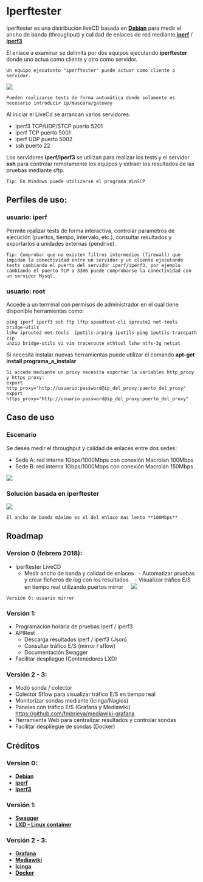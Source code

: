 # Iperftester

Iperftester es una distribución liveCD basada en [**Debian**](https://www.debian.org/) para medir el ancho de banda (throughput) y calidad de enlaces de red mediante [**iperf**](https://sourceforge.net/projects/iperf2/) / [**iperf3**](https://github.com/esnet/iperf#iperf3--a-tcp-udp-and-sctp-network-bandwidth-measurement-tool) 

El enlace a examinar se delimita por dos equipos ejecutando **iperftester** donde uno actua como cliente y otro como servidor.

```
Un equipo ejecutanto "iperftester" puede actuar como cliente o servidor.
```

![](https://github.com/fmbrieva/iperftester/blob/master/use_case/iperftester_version_00r04.png?raw=true)

```
Pueden realizarse tests de forma automática donde solamente es necesario introducir ip/mascara/gateway
```

Al iniciar el LiveCd se arrancan varios servidores:
 - iperf3 TCP/UDP/STCP puerto 5201
 - iperf TCP puerto 5001
 - iperf UDP puerto 5002
 - ssh puerto 22
 
Los servidores **iperf/iperf3** se utilizan para realizar los tests  y el servidor **ssh** para controlar remotamente los equipos y extraer los resultados de las pruebas mediante sftp.
 
```
Tip: En Windows puede utilizarse el programa WinSCP
```

## Perfiles de uso:

### usuario: iperf

Permite realizar tests de forma interactiva, controlar parametros de ejecución (puertos, tiempo, intervalo, etc.), consultar resultados y exportarlos a unidades externas (pendrive).

```
Tip: Comprobar que no existen filtros intermedios (firewall) que impidan la conectividad entre un servidor y un cliente ejecutando tests cambiando el puerto del servidor iperf/iperf3, por ejemplo cambiando el puerto TCP a 3306 puede comprobarse la conectividad con un servidor Mysql.
```

### usuario: root
Accede a un terminal con permisos de administrador en el cual tiene disponible herramientas como:

    ping iperf iperf3 ssh ftp lftp speedtest-cli iproute2 net-tools bridge-utils
    lshw iproute2 net-tools  iputils-arping iputils-ping iputils-tracepath  zip
    unzip bridge-utils vi vim traceroute ethtool lshw ntfs-3g netcat            

Si necesita instalar nuevas herramientas puede utilizar el comando **apt-get install programa_a_instalar**

```
Si accede mediante un proxy necesita exportar la variables http_proxy y https_proxy:
export http_proxy="http://usuario:password@ip_del_proxy:puerto_del_proxy"  
export https_proxy="http://usuario:password@ip_del_proxy:puerto_del_proxy" 
```
## Caso de uso ##
### Escenario 

Se desea medir el throughput y calidad de enlaces entre dos sedes:

- Sede A: red interna 1Gbps/1000Mbps con conexión Macrolan 100Mbps
- Sede B: red interna 1Gbps/1000Mbps con conexión Macrolan 150Mbps

![](https://github.com/fmbrieva/iperftester/blob/master/use_case/iperftester_macrolan_100M_escenario_00r01.png?raw=true)


### Solución basada en iperftester

![](https://github.com/fmbrieva/iperftester/blob/master/use_case/iperftester_macrolan_100M_00r01.png?raw=true)

```
El ancho de banda máximo es el del enlace mas lento **100Mbps**
```









## Roadmap

### Version 0 (febrero 2018):

- Iperftester LiveCD
   - Medir ancho de banda y calidad de enlaces
   - Automatizar pruebas y crear ficheros de log con los resultados.
   - Visualizar tráfico E/S en tiempo real utilizando puertos mirror
  
 
![](https://github.com/fmbrieva/iperftester/blob/master/use_case/iperftester_internet_300M_00r01.png?raw=true)




```
Versión 0: usuario mirror
```




### Versión 1:

- Programación horaria de pruebas iperf / iperf3
- APIRest
   - Descarga resultados iperf / iperf3 (Json)
   - Consultar tráfico E/S (mirror / sflow) 
   - Documentación Swagger
- Facilitar despliegue (Contenedores LXD)

### Versión 2 - 3:
- Modo sonda / colector
- Colector Sflow para visualizar tráfico E/S en tiempo real 
- Monitorizar sondas mediante (Icinga/Nagios)
- Paneles con tráfico E/S (Grafana y Mediawiki)
  https://github.com/fmbrieva/mediawiki-grafana
- Herramienta Web para centralizar resultados y controlar sondas
- Facilitar despliegue de sondas (Docker)

## Créditos

### Version 0:
- [**Debian**](https://www.debian.org/)
- [**iperf**](https://sourceforge.net/projects/iperf2/)
- [**iperf3**](https://github.com/esnet/iperf#iperf3--a-tcp-udp-and-sctp-network-bandwidth-measurement-tool)

### Versión 1:
- [**Swagger**](https://swagger.io/)
- [**LXD - Linux container**](https://linuxcontainers.org/lxd/)

### Versión 2 - 3:
- [**Grafana**](https://grafana.com/)
- [**Mediawiki**](https://www.mediawiki.org/wiki/MediaWiki)
- [**Icinga**](https://www.icinga.com/)
- [**Docker**](https://www.docker.com/)
